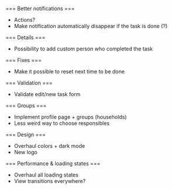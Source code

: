 === Better notifications ===
- Actions?
- Make notification automatically disappear if the task is done (?)

=== Details ===
- Possibility to add custom person who completed the task

=== Fixes ===
- Make it possible to reset next time to be done

=== Validation ===
- Validate edit/new task form

=== Groups ===
- Implement profile page + groups (households)
- Less weird way to choose responsibles

=== Design ===
- Overhaul colors + dark mode
- New logo

=== Performance & loading states ===
- Overhaul all loading states
- View transitions everywhere?
